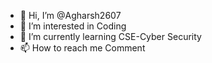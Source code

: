 - 👋 Hi, I’m @Agharsh2607
- 👀 I’m interested in Coding
- 🌱 I’m currently learning CSE-Cyber Security
- 📫 How to reach me Comment
<!---
Agharsh2607/Agharsh2607 is a ✨ special ✨ repository because its `README.md` (this file) appears on your GitHub profile.
You can click the Preview link to take a look at your changes.
--->
